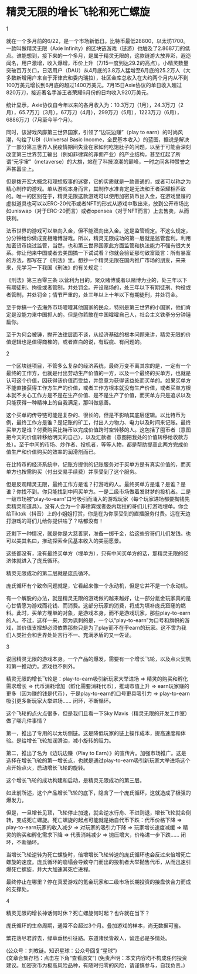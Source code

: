 # 精灵无限的增长飞轮和死亡螺旋

1

就在一个多月前的6/22，是一个市场新低日。比特币最低28800，以太坊1700。一款叫做精灵无限（Axie Infinity）的区块链游戏（链游）也触及了2.8687刀的低点。谁能想到，接下来的一个多月，是属于精灵无限的，这款链游大放异彩，遐迩闻名，用户激增，收入爆增，币价上升（7/15一度到达29.2的高点）。小精灵数量突破百万关口，日活用户（DAU）从4月底的3.8万人猛增至6月底的25.2万人（大多数新增用户来自于菲律宾和委内瑞拉），社区金库总收入在大约两个月内从不到100万美元增长到6月底的超过1400万美元。7月15日Axie协议的单日收入超过820万刀，接近著名手游王者荣耀6月份的日均收入920万美元。

统计显示，Axie协议自今年以来的各月收入为：10.3万刀（1月），24.3万刀（2月），65.7万刀（3月），67万刀（4月），299万刀（5月），1223万刀（6月），6886万刀（7月至今半个月）。

同时，该游戏风靡第三世界国家，引领了“边玩边赚”（play to earn）的时尚风潮，勾绘了UBI（Universal Basic Income，全民基本收入）的蓝图，据说是解决了一部分第三世界人民疫情期间失业在家如何吃饱肚子的问题，以至于可能会深刻改变第三世界劳工输出（例如菲律宾的菲佣产业）的产业结构，甚至扛起了所谓”元宇宙”（metaverse）的大旗，站在了科技浪潮的巅峰，一时之间各种赞誉之声甚嚣尘上。

但是拨开宏大概念和理想叙事的迷雾，它的实质就是一款普通的，或者可以称之为精心制作的游戏。单从游戏本身而言，其制作水准肯定是无法和王者荣耀相匹敌的。唯一的区别在于，精灵无限这款游戏可以使用加密货币出入金，在游戏里赚的虚拟道具也可以以ERC-20代币或者NFT的形式从游戏中取出来，放到公开市场比如uniswap（对于ERC-20而言）或者opensea（对于NFT而言）上去售卖，从而获利。

法币世界的游戏可以单向入金，但不能双向出入金。这是监管规定。不这么规定，分分钟给你做成变相赌博游戏。所以，精灵无限成功的第一层就是监管套利。利用加密货币绕过监管，当然，也和第三世界国家此方面监管和执法能力不强有很大关系。你让他来中国或者去美国搞一下试试看？你就会验证那句致富箴言：所有暴富的方法，都写在了《刑法》里。想抄一个精灵无限在国内推广市场的朋友，来来来，先学习一下我国《刑法》的有关规定：

《刑法》第三百零三条 以营利为目的，聚众赌博或者以赌博为业的，处三年以下有期徒刑、拘役或者管制，并处罚金。开设赌场的，处三年以下有期徒刑、拘役或者管制，并处罚金；情节严重的，处三年以上十年以下有期徒刑，并处罚金。

至于你搞一个去海外市场嚯嚯其他国家的民众，特别是第三世界的小国家，他们肯定是没能力来中国抓人的。但是你若敢在中国嚯嚯自己人，社会主义铁拳分分钟锤扁你。

至于为何会被锤，抛开法律层面不谈，从经济基础的根本问题来讲，精灵无限的价值逻辑也是值得商榷的，或者直白的说，有瑕疵、有问题的。

2

一个区块链项目，不管多么复杂的经济系统，最终万变不离其宗的是，一定有一个最终的工作方，也就是付出劳动生产价值的一方，以及一个最终的买单方，也就是认可这个价值，因获得该价值而受益，并愿意为获得该益处而买单的。如果买单方不能直接获得工作方生产的价值，或者工作方根本就没有生产价值，或者买单方根本就不关心工作方是不是在生产价值、是不是生产了价值，而买单方只是追求以及只能获得一种精神上的自我满足，那叫做慈善。

这个买单的传导链可能是复杂的、很长的，但是不影响其底层逻辑。以比特币为例，最终工作方是谁？是记账的矿工，付出人力物力、电力以及时间来记账。最终买单方是谁？付费购买比特币以完成价值跨时空转移的人。这包括了囤币者（意图把今天的价值转移给明天的自己），以及汇款者（意图把我处的价值转移给收款方处）。至于中间的市场、炒作者、投机者，等等人物，都是帮助提高此两方完成价值生产和价值购买的效率的润滑剂而已。

在比特币的经济系统中，记账方提供的记账服务对于买单方是有真实价值的，而买单方也按需购买（付出交易手续费）并享受到了这个服务。

但是反观精灵无限，最终工作方是谁？打游戏的人。最终买单方是谁？是谁？是谁？你找不到。你只能找到中间买单方。一是二级市场做着发财梦的投机者。二是一级市场被“play-to-earn”口号吸引而涌入的游戏玩家（每个玩家进场都要掏钱先卖精灵和道具）。没有人会为一个菲律宾或者委内瑞拉的哥们儿打游戏埋单。你会给Tiktok（抖音）上的小姐姐打赏，你是在为你享受到的直播服务付费。远在天边打游戏的哥们儿给你提供啥了？啥都没有！

还剩下一种情况，就是你是大慈善家，准备一掷千金，给这些穷哥们儿们发钱。也可以美其名曰，推动探索全民基本收入的美丽愿景。

这些都没有，没有最终买单方（埋单方），只有中间买单方的话，那精灵无限的经济体就进入了庞氏循环。

精灵无限成功的第二层就是庞氏循环。

庞氏循环有个致命问题就是，它看起来像一个永动机，但是它并不是一个永动机。

有一个解脱的办法，就是精灵无限的游戏做的越来越好，让一部分氪金玩家真的是心甘情愿为游戏而花钱、而消费。这部分玩家的消费，将成为填补庞氏窟窿的燃料。此时，买单方埋单的对象，是游戏本身，而不是游戏玩家，那些play-to-earn的人。不过，这样一来，颇为讽刺的是，一个以“play-to-earn”为口号和旗帜的游戏，其价值支撑却必须依靠那些只是为了play而不在乎earn的玩家。这不啻为我们人类社会和世界处处言行不一、充满矛盾的又一佐证。

3

说回精灵无限的游戏本身。一个产品的爆发，需要有一个增长飞轮，以及点火契机和第一推动力。游戏也不例外。

精灵无限的增长飞轮是：play-to-earn吸引新玩家大举进场 => 精灵的购买和孵化需求增长 => 代币消耗增加（孵化需要消耗代币），推动市值上升 => earn玩家赚的更多（因为赚的钱是代币），于是play-to-earn的口号更具吸引力 => play-to-earn吸引更多新玩家大举进场…… 闭环，不断循环。

这个飞轮的点火点很多，但是我们且看一下Sky Mavis（精灵无限的开发工作室）做了哪几件事情？

第一，推出了专用的以太坊侧链。这是降低玩家的链上操作成本，提高速度和体验。是给增长飞轮加润滑油，减小旋转的阻力。

第二，推出了名为《边玩边赚（Play to Earn）》的宣传片。加强市场推广。这是选择在增长飞轮的第一增长点，也就是通过play-to-earn吸引新玩家大举进场这个点开始点火，启动增长飞轮的旋转。

这个增长飞轮的成功构建和启动，是精灵无限成功的第三层。​

如此前所述，这个产品增长飞轮的底下，隐含了一个庞氏循环，这就造成了极强的爆发力。

但是，一旦增长见顶，飞轮停止加速，就会逆水行舟、不进则退，增长飞轮就会倒转，变成死亡螺旋。死亡螺旋的起点可能就是始自代币下跌：代币价格下降 => play-to-earn玩家的收入减少 => 对玩家的吸引力下降 => 玩家增长速度减缓 => 精灵的购买和孵化需求下降 => 代表消耗减少 => 抛压增大，价格进一步下跌…… 闭环，不断循环。

当增长飞轮逆转为死亡螺旋时，倍增增长飞轮转速的庞氏循环也会反过来倍增死亡螺旋的速度。庞氏循环的崩塌会导致夺门而出的投机者大举抛售代币，从而迅速引爆死亡螺旋，并大大加速其死亡进程。

最终停止在哪里？停在真爱游戏的氪金玩家和二级市场长期投资的接盘侠合力而成的支撑处。

4

精灵无限的增长神话何时休？死亡螺旋何时起？也许就在当下？

庞氏循环的生命周期，通常不会超过3个月。叠加游戏的样本，尚无数据可鉴。

繁花落尽君辞去，绿草垂杨引征路。东道诸侯皆故人，留连必是多情处。

(公众号：刘教链。知识星球：公众号回复“星球”) \
​​(文章合集存档：点击左下角“查看原文”)
(免责声明：本文内容均不构成任何投资建议。加密货币为极高风险品种，有随时归零的风险，请谨慎参与，自我负责。)
